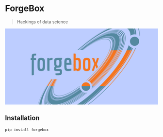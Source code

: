 # ForgeBox
> Hackings of data science


![logo](nbs/log.png)

## Installation
```
pip install forgebox
```
